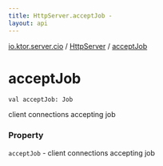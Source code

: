 ```yaml
---
title: HttpServer.acceptJob - 
layout: api
---
```


<div class='api-docs-breadcrumbs'><a href="../index.html">io.ktor.server.cio</a> / <a href="index.html">HttpServer</a> / <a href="./accept-job.html">acceptJob</a></div>

# acceptJob

<div class="signature"><code><span class="keyword">val </span><span class="identifier">acceptJob</span><span class="symbol">: </span><span class="identifier">Job</span></code></div>

client connections accepting job

### Property

<code>acceptJob</code> - client connections accepting job